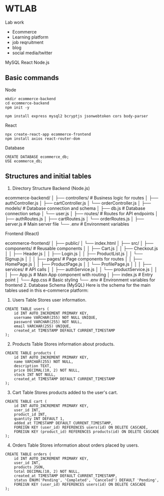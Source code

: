 # WTLAB
Lab work
- Ecommerce
- Learning platform
- job reqruitment
- blog
- social media/twitter

MySQL
React
Node.js

## Basic commands 

Node 

``` 
mkdir ecommerce-backend
cd ecommerce-backend
npm init -y

npm install express mysql2 bcryptjs jsonwebtoken cors body-parser
```

React

```
npx create-react-app ecommerce-frontend
npm install axios react-router-dom
```

Database

```
CREATE DATABASE ecommerce_db;
USE ecommerce_db;

```

## Structures and initial tables

1. Directory Structure
Backend (Node.js)

ecommerce-backend/
│
├── controllers/            # Business logic for routes
│   ├── authController.js
│   ├── cartController.js
│   └── orderController.js
│
├── models/                 # Database connection and schema
│   ├── db.js               # Database connection setup
│   └── user.js
│
├── routes/                 # Routes for API endpoints
│   ├── authRoutes.js
│   ├── cartRoutes.js
│   └── orderRoutes.js
│
├── server.js               # Main server file
└── .env                    # Environment variables


Frontend (React)

ecommerce-frontend/
│
├── public/
│   └── index.html
│
├── src/
│   ├── components/          # Reusable components
│   │   ├── Cart.js
│   │   ├── Checkout.js
│   │   ├── Header.js
│   │   ├── Login.js
│   │   ├── ProductList.js
│   │   └── Signup.js
│   │
│   ├── pages/               # Page components for routes
│   │   ├── HomePage.js
│   │   ├── ProductPage.js
│   │   └── ProfilePage.js
│   │
│   ├── services/            # API calls
│   │   ├── authService.js
│   │   └── productService.js
│   │
│   ├── App.js               # Main App component with routing
│   ├── index.js             # Entry point
│   └── App.css              # Basic styling
└── .env                     # Environment variables for frontend
2. Database Schema (MySQL)
Here is the schema for the main tables used in this e-commerce platform:

1. Users Table
Stores user information.

```
CREATE TABLE users (
    id INT AUTO_INCREMENT PRIMARY KEY,
    username VARCHAR(255) NOT NULL UNIQUE,
    password VARCHAR(255) NOT NULL,
    email VARCHAR(255) UNIQUE,
    created_at TIMESTAMP DEFAULT CURRENT_TIMESTAMP
);
```

2. Products Table
Stores information about products.

```
CREATE TABLE products (
    id INT AUTO_INCREMENT PRIMARY KEY,
    name VARCHAR(255) NOT NULL,
    description TEXT,
    price DECIMAL(10, 2) NOT NULL,
    stock INT NOT NULL,
    created_at TIMESTAMP DEFAULT CURRENT_TIMESTAMP
);
```

3. Cart Table
Stores products added to the user's cart.

```
CREATE TABLE cart (
    id INT AUTO_INCREMENT PRIMARY KEY,
    user_id INT,
    product_id INT,
    quantity INT DEFAULT 1,
    added_at TIMESTAMP DEFAULT CURRENT_TIMESTAMP,
    FOREIGN KEY (user_id) REFERENCES users(id) ON DELETE CASCADE,
    FOREIGN KEY (product_id) REFERENCES products(id) ON DELETE CASCADE
);
```
4. Orders Table
Stores information about orders placed by users.
```
CREATE TABLE orders (
    id INT AUTO_INCREMENT PRIMARY KEY,
    user_id INT,
    products JSON,
    total DECIMAL(10, 2) NOT NULL,
    created_at TIMESTAMP DEFAULT CURRENT_TIMESTAMP,
    status ENUM('Pending', 'Completed', 'Canceled') DEFAULT 'Pending',
    FOREIGN KEY (user_id) REFERENCES users(id) ON DELETE CASCADE
);
```

